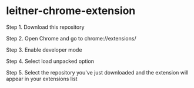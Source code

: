 # leitner-chrome-extension
Step 1. Download this repository

Step 2. Open Chrome and go to chrome://extensions/

Step 3. Enable developer mode

Step 4. Select load unpacked option

Step 5. Select the repository you've just downloaded and the extension will appear in your extensions list
